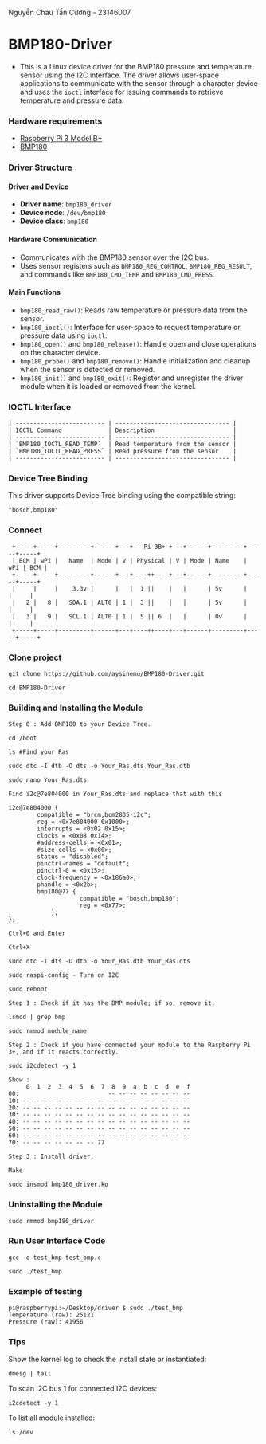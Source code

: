 Nguyễn Châu Tấn Cường - 23146007

# BMP180-Driver

- This is a Linux device driver for the BMP180 pressure and temperature sensor using the I2C interface. The driver allows user-space applications to communicate with the sensor through a character device and uses the `ioctl` interface for issuing commands to retrieve temperature and pressure data.

### Hardware requirements

- [Raspberry Pi 3 Model B+](https://raspberrypi.vn/san-pham/raspberry-pi-3-model-b)
- [BMP180](https://hshop.vn/cam-bien-ap-suat-khong-khi-bmp180)

### Driver Structure
#### Driver and Device

* **Driver name**: `bmp180_driver`
* **Device node**: `/dev/bmp180`
* **Device class**: `bmp180`

#### Hardware Communication

* Communicates with the BMP180 sensor over the I2C bus.
* Uses sensor registers such as `BMP180_REG_CONTROL`, `BMP180_REG_RESULT`, and commands like `BMP180_CMD_TEMP` and `BMP180_CMD_PRESS`.

#### Main Functions

* `bmp180_read_raw()`: Reads raw temperature or pressure data from the sensor.
* `bmp180_ioctl()`: Interface for user-space to request temperature or pressure data using `ioctl`.
* `bmp180_open()` and `bmp180_release()`: Handle open and close operations on the character device.
* `bmp180_probe()` and `bmp180_remove()`: Handle initialization and cleanup when the sensor is detected or removed.
* `bmp180_init()` and `bmp180_exit()`: Register and unregister the driver module when it is loaded or removed from the kernel.

### IOCTL Interface

```
| ------------------------- | -------------------------------- |
| IOCTL Command             | Description                      |
| ------------------------- | -------------------------------- |
| `BMP180_IOCTL_READ_TEMP`  | Read temperature from the sensor |
| `BMP180_IOCTL_READ_PRESS` | Read pressure from the sensor    |
| ------------------------- | -------------------------------- |
```

### Device Tree Binding

This driver supports Device Tree binding using the compatible string:
```
"bosch,bmp180"
```

### Connect

```
 +-----+-----+---------+------+---+---Pi 3B+-+---+------+---------+-----+-----+
 | BCM | wPi |   Name  | Mode | V | Physical | V | Mode | Name    | wPi | BCM |
 +-----+-----+---------+------+---+----++----+---+------+---------+-----+-----+
 |     |     |    3.3v |      |   |  1 ||    |   |      | 5v      |     |     |
 |   2 |   8 |   SDA.1 | ALT0 | 1 |  3 ||    |   |      | 5v      |     |     |
 |   3 |   9 |   SCL.1 | ALT0 | 1 |  5 || 6  |   |      | 0v      |     |     |
 +-----+-----+---------+------+---+----++----+---+------+---------+-----+-----+
 ``` 

### Clone project

```
git clone https://github.com/aysinemu/BMP180-Driver.git

cd BMP180-Driver
```

### Building and Installing the Module

```
Step 0 : Add BMP180 to your Device Tree.

cd /boot

ls #Find your Ras

sudo dtc -I dtb -O dts -o Your_Ras.dts Your_Ras.dtb

sudo nano Your_Ras.dts

Find i2c@7e804000 in Your_Ras.dts and replace that with this

i2c@7e804000 {
        compatible = "brcm,bcm2835-i2c";
        reg = <0x7e804000 0x1000>;
        interrupts = <0x02 0x15>;
        clocks = <0x08 0x14>;
        #address-cells = <0x01>;
        #size-cells = <0x00>;
        status = "disabled";
        pinctrl-names = "default";
        pinctrl-0 = <0x15>;
        clock-frequency = <0x186a0>;
        phandle = <0x2b>;
        bmp180@77 {
                    compatible = "bosch,bmp180";
                    reg = <0x77>;
            };
};

Ctrl+0 and Enter

Ctrl+X

sudo dtc -I dts -O dtb -o Your_Ras.dtb Your_Ras.dts

sudo raspi-config - Turn on I2C

sudo reboot

Step 1 : Check if it has the BMP module; if so, remove it.

lsmod | grep bmp

sudo rmmod module_name

Step 2 : Check if you have connected your module to the Raspberry Pi 3+, and if it reacts correctly.

sudo i2cdetect -y 1

Show : 
     0  1  2  3  4  5  6  7  8  9  a  b  c  d  e  f
00:                         -- -- -- -- -- -- -- -- 
10: -- -- -- -- -- -- -- -- -- -- -- -- -- -- -- -- 
20: -- -- -- -- -- -- -- -- -- -- -- -- -- -- -- -- 
30: -- -- -- -- -- -- -- -- -- -- -- -- -- -- -- -- 
40: -- -- -- -- -- -- -- -- -- -- -- -- -- -- -- -- 
50: -- -- -- -- -- -- -- -- -- -- -- -- -- -- -- -- 
60: -- -- -- -- -- -- -- -- -- -- -- -- -- -- -- -- 
70: -- -- -- -- -- -- -- 77           

Step 3 : Install driver.

Make

sudo insmod bmp180_driver.ko
```

### Uninstalling the Module

```
sudo rmmod bmp180_driver
```



### Run User Interface Code

```
gcc -o test_bmp test_bmp.c

sudo ./test_bmp
```

### Example of testing

```
pi@raspberrypi:~/Desktop/driver $ sudo ./test_bmp 
Temperature (raw): 25121
Pressure (raw): 41956
```

### Tips

Show the kernel log to check the install state or instantiated:
```
dmesg | tail 
```

To scan I2C bus 1 for connected I2C devices:
```
i2cdetect -y 1
```

To list all module installed:

```
ls /dev
```
